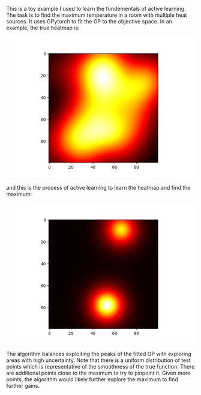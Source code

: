 This is a toy example I used to learn the fundementals of active learning. The task is to find the maximum temperature in a room with multiple heat sources. It uses GPytorch to fit the GP to the objective space. In an example, the true heatmap is:

![Alt Text](True_heatmap.png)

and this is the process of active learning to learn the heatmap and find the maximum:

![Alt Text](heatmap_animation.gif) 

The algorithm balances exploiting the peaks of the fitted GP with exploring areas with high uncertainty. Note that there is a uniform distribution of test points which is representative of the smoothness of the true function. There are additional points close to the maximum to try to pinpoint it. Given more points, the algorithm would likely further explore the maximum to find further gains.

